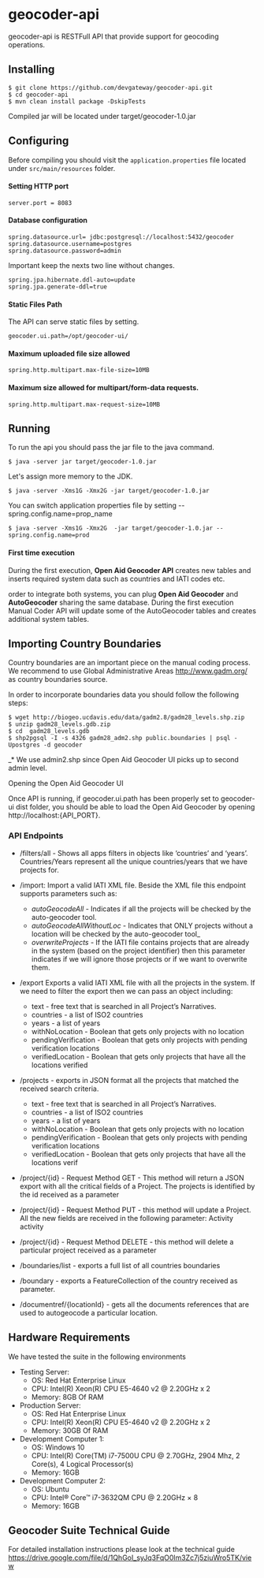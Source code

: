 # geocoder-api

geocoder-api is RESTFull API that provide support for geocoding operations.  

## Installing

    $ git clone https://github.com/devgateway/geocoder-api.git
    $ cd geocoder-api
    $ mvn clean install package -DskipTests

Compiled jar will be located under target/geocoder-1.0.jar


## Configuring
Before compiling you should visit the `application.properties` file located under `src/main/resources` folder.

#### Setting HTTP port
    
    server.port = 8083

#### Database configuration

    spring.datasource.url= jdbc:postgresql://localhost:5432/geocoder
    spring.datasource.username=postgres
    spring.datasource.password=admin

Important keep the nexts two line without changes.

    spring.jpa.hibernate.ddl-auto=update
    spring.jpa.generate-ddl=true

####  Static Files Path
The API can serve static files by setting.
 
    geocoder.ui.path=/opt/geocoder-ui/

#### Maximum uploaded file size allowed

    spring.http.multipart.max-file-size=10MB

#### Maximum size allowed for multipart/form-data requests.

    spring.http.multipart.max-request-size=10MB

## Running 

To run the api you should pass the jar file to the java command.

    $ java -server jar target/geocoder-1.0.jar

Let's assign more memory to the JDK.

	$ java -server -Xms1G -Xmx2G -jar target/geocoder-1.0.jar

You can switch application properties file by setting --spring.config.name=prop_name

    $ java -server -Xms1G -Xmx2G  -jar target/geocoder-1.0.jar --spring.config.name=prod


#### First time execution
During the first execution, **Open Aid Geocoder API** creates new tables and inserts required system  data such as countries and IATI codes etc.

order to integrate both systems, you can plug **Open Aid Geocoder** and **AutoGeocoder** sharing the same database. 
During the first execution Manual Coder API will update some of the AutoGeocoder tables and creates additional system tables.


## Importing Country Boundaries 

Country boundaries are an important piece on the manual coding process. We recommend to use Global Administrative Areas 
http://www.gadm.org/ as country boundaries source. 

In order to incorporate boundaries data you should follow the following steps:

    $ wget http://biogeo.ucdavis.edu/data/gadm2.8/gadm28_levels.shp.zip
    $ unzip gadm28_levels.gdb.zip
    $ cd  gadm28_levels.gdb
    $ shp2pgsql -I -s 4326 gadm28_adm2.shp public.boundaries | psql -Upostgres -d geocoder

_* We use admin2.shp since Open Aid Geocoder UI  picks up to second admin level.

Opening the Open Aid Geocoder UI

Once API is running, if geocoder.ui.path has been properly set to geocoder-ui dist folder, you should be able to load the Open Aid Geocoder by opening http://localhost:{API_PORT}.


### API Endpoints

* /filters/all -
    Shows all apps filters in objects like ‘countries’ and ‘years’. 
    Countries/Years represent all the unique countries/years that we have projects for.

* /import: Import a valid IATI XML file. Beside the XML file this endpoint supports parameters such as: 
    * _autoGeocodeAll_ - Indicates if all the projects will be checked by the auto-geocoder tool. 
    * _autoGeocodeAllWithoutLoc_ - Indicates that ONLY projects without a location will be checked by the auto-geocoder tool_
    * _overwriteProjects_  - If the IATI file contains projects that are already in the system (based on the project identifier) then this parameter indicates if we will ignore those projects or if we want to overwrite them.

* /export  Exports a valid IATI XML file with all the projects in the system. If we need to filter the export then we can pass an object including:
	
	* text - free text that is searched in all Project’s Narratives.
	* countries - a list of ISO2 countries
	* years - a list of years
	* withNoLocation - Boolean that gets only projects with no location
	* pendingVerification - Boolean that gets only projects with pending verification locations
	* verifiedLocation - Boolean that gets only projects that have all the locations verified

* /projects - exports in JSON format all the projects that matched the received search criteria.
    * text - free text that is searched in all Project’s Narratives.
    * countries - a list of ISO2 countries
    * years - a list of years
    * withNoLocation - Boolean that gets only projects with no location
    * pendingVerification - Boolean that gets only projects with pending verification locations
    * verifiedLocation - Boolean that gets only projects that have all the locations verif

* /project/{id} - Request Method GET - This method will return a JSON export with all the critical fields of a Project. The projects is identified by the id received as a parameter

* /project/{id} - Request Method PUT - this method will update a Project. All the new fields are received in the following parameter:
Activity activity

* /project/{id} - Request Method DELETE - this method will delete a particular project received as a parameter

* /boundaries/list - exports a full list of all countries boundaries

* /boundary - exports a FeatureCollection of the country received as parameter.

* /documentref/{locationId} - gets all the documents references that are used to autogeocode a particular location.


## Hardware Requirements
We have tested the suite in the following environments

* Testing Server:
    * OS: Red Hat Enterprise Linux
    * CPU:  Intel(R) Xeon(R) CPU E5-4640 v2 @ 2.20GHz x 2
    * Memory: 8GB Of RAM
* Production Server:
    * OS: Red Hat Enterprise Linux
    * CPU:  Intel(R) Xeon(R) CPU E5-4640 v2 @ 2.20GHz x 2
    * Memory: 30GB Of RAM
* Development Computer 1:
    * OS: Windows 10
    * CPU: Intel(R) Core(TM) i7-7500U CPU @ 2.70GHz, 2904 Mhz, 2 Core(s), 4 Logical Processor(s)
    * Memory: 16GB
* Development Computer 2:
    * OS: Ubuntu
    * CPU: Intel® Core™ i7-3632QM CPU @ 2.20GHz × 8
    * Memory: 16GB


## Geocoder Suite Technical Guide
For detailed installation instructions please look at the technical guide https://drive.google.com/file/d/1QhGoI_syJq3FqO0lm3Zc7j5ziuWro5TK/view
